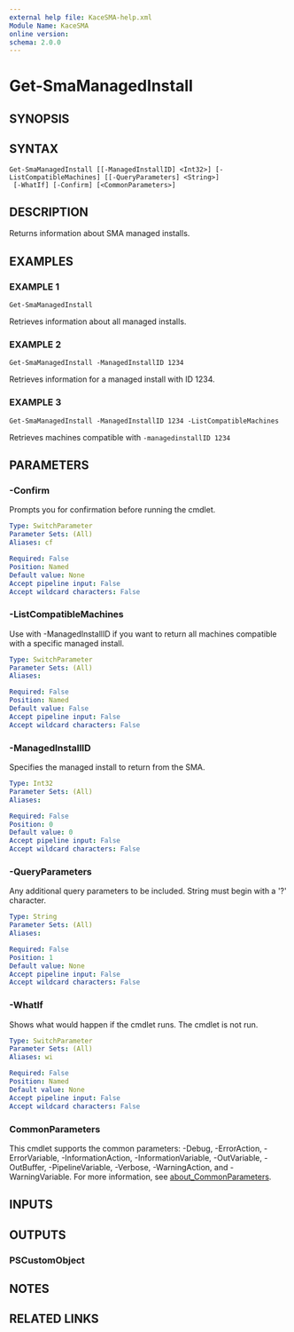 ```yaml
---
external help file: KaceSMA-help.xml
Module Name: KaceSMA
online version:
schema: 2.0.0
---
```


# Get-SmaManagedInstall

## SYNOPSIS

## SYNTAX

```
Get-SmaManagedInstall [[-ManagedInstallID] <Int32>] [-ListCompatibleMachines] [[-QueryParameters] <String>]
 [-WhatIf] [-Confirm] [<CommonParameters>]
```

## DESCRIPTION
Returns information about SMA managed installs.

## EXAMPLES

### EXAMPLE 1
```
Get-SmaManagedInstall
```

Retrieves information about all managed installs.

### EXAMPLE 2
```
Get-SmaManagedInstall -ManagedInstallID 1234
```

Retrieves information for a managed install with ID 1234.

### EXAMPLE 3
```
Get-SmaManagedInstall -ManagedInstallID 1234 -ListCompatibleMachines
```

Retrieves machines compatible with `-managedinstallID 1234`

## PARAMETERS

### -Confirm
Prompts you for confirmation before running the cmdlet.

```yaml
Type: SwitchParameter
Parameter Sets: (All)
Aliases: cf

Required: False
Position: Named
Default value: None
Accept pipeline input: False
Accept wildcard characters: False
```

### -ListCompatibleMachines
Use with -ManagedInstallID if you want to return all machines compatible with a specific managed install.

```yaml
Type: SwitchParameter
Parameter Sets: (All)
Aliases:

Required: False
Position: Named
Default value: False
Accept pipeline input: False
Accept wildcard characters: False
```

### -ManagedInstallID
Specifies the managed install to return from the SMA.

```yaml
Type: Int32
Parameter Sets: (All)
Aliases:

Required: False
Position: 0
Default value: 0
Accept pipeline input: False
Accept wildcard characters: False
```

### -QueryParameters
Any additional query parameters to be included.
String must begin with a '?' character.

```yaml
Type: String
Parameter Sets: (All)
Aliases:

Required: False
Position: 1
Default value: None
Accept pipeline input: False
Accept wildcard characters: False
```

### -WhatIf
Shows what would happen if the cmdlet runs.
The cmdlet is not run.

```yaml
Type: SwitchParameter
Parameter Sets: (All)
Aliases: wi

Required: False
Position: Named
Default value: None
Accept pipeline input: False
Accept wildcard characters: False
```

### CommonParameters
This cmdlet supports the common parameters: -Debug, -ErrorAction, -ErrorVariable, -InformationAction, -InformationVariable, -OutVariable, -OutBuffer, -PipelineVariable, -Verbose, -WarningAction, and -WarningVariable. For more information, see [about_CommonParameters](http://go.microsoft.com/fwlink/?LinkID=113216).

## INPUTS

## OUTPUTS

### PSCustomObject
## NOTES

## RELATED LINKS
